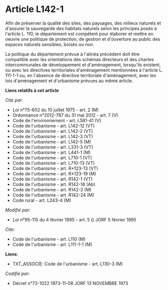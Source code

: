 # Article L142-1

Afin de préserver la qualité des sites, des paysages, des milieux naturels et d'assurer la sauvegarde des habitats naturels
selon les principes posés à l'article L. 110, le département est compétent pour élaborer et mettre en oeuvre une politique de
protection, de gestion et d'ouverture au public des espaces naturels sensibles, boisés ou non.

La politique du département prévue à l'alinéa précédent doit être compatible avec les orientations des schémas directeurs et
des chartes intercommunales de développement et d'aménagement, lorsqu'ils existent, ou avec les directives territoriales
d'aménagement mentionnées à l'article L. 111-1-1 ou, en l'absence de directive territoriale d'aménagement, avec les lois
d'aménagement et d'urbanisme prévues au même article.

**Liens relatifs à cet article**

_Cité par_:

  - Loi n°75-602 du 10 juillet 1975 - art. 2 (M)
  - Ordonnance n°2012-787 du 31 mai 2012 - art. 7 (V)
  - Code de l'environnement - art. L581-41 (V)
  - Code de l'urbanisme - art. L142-12 (VT)
  - Code de l'urbanisme - art. L142-2 (VT)
  - Code de l'urbanisme - art. L142-3 (VT)
  - Code de l'urbanisme - art. L142-5 (M)
  - Code de l'urbanisme - art. L331-3 (VT)
  - Code de l'urbanisme - art. L441-1 (M)
  - Code de l'urbanisme - art. L710-1 (VT)
  - Code de l'urbanisme - art. L710-13 (VT)
  - Code de l'urbanisme - art. R*123-13 (VT)
  - Code de l'urbanisme - art. R*123-19 (M)
  - Code de l'urbanisme - art. R142-1 (VT)
  - Code de l'urbanisme - art. R142-18 (Ab)
  - Code de l'urbanisme - art. R142-2 (M)
  - Code de l'urbanisme - art. R142-24 (M)
  - Code rural - art. L243-4 (M)

_Modifié par_:

  - Loi n°95-115 du 4 février 1995 - art. 5 () JORF 5 février 1995

_Cite_:

  - Code de l'urbanisme - art. L110 (M)
  - Code de l'urbanisme - art. L111-1-1 (M)

**Liens**:

  - TXT_ASSOCIE: Code de l'urbanisme - art. L130-3 (M)

_Codifié par_:

  - Décret n°73-1022 1973-11-08 JORF 13 NOVEMBRE 1973
